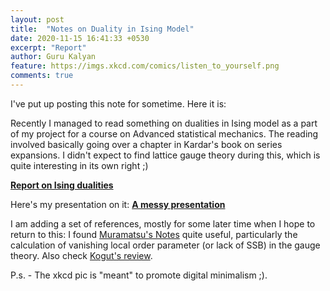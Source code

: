 ```yaml
---
layout: post
title:  "Notes on Duality in Ising Model"
date: 2020-11-15 16:41:33 +0530
excerpt: "Report"
author: Guru Kalyan
feature: https://imgs.xkcd.com/comics/listen_to_yourself.png
comments: true
---
```


I've put up posting this note for sometime. Here it is:

Recently I managed to read something on dualities in Ising model as a part of my
project for a course on Advanced statistical mechanics. The reading involved basically
going over a chapter in Kardar's book on series expansions. I didn't expect to find lattice gauge theory during this, which is quite interesting in its own right ;)


**<a href="https://guruzeta.github.io/sun/pdfs/notes_v1.pdf" target="_blank">
Report on Ising dualities</a>**

Here's my presentation on it:
**<a href="https://guruzeta.github.io/sun/pdfs/presentation.pdf" target="_blank">
A messy presentation</a>**

I am adding a set of references, mostly for some later time when I hope
to return to this: I found [Muramatsu's Notes](https://www.itp3.uni-stuttgart.de/downloads/Lattice_gauge_theory_SS_2009/Chapter3.pdf) quite useful, particularly the calculation
of vanishing local order parameter (or lack of SSB) in the gauge theory. Also check [Kogut's review](http://www.fulviofrisone.com/attachments/article/483/030818090032%20An%20Introduction%20To%20Lattice%20Gauge%20Theory%20And%20Spin%20Systems.pdf).


P.s. - The xkcd pic is "meant" to promote digital minimalism ;).
